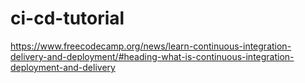 # ci-cd-tutorial

https://www.freecodecamp.org/news/learn-continuous-integration-delivery-and-deployment/#heading-what-is-continuous-integration-deployment-and-delivery